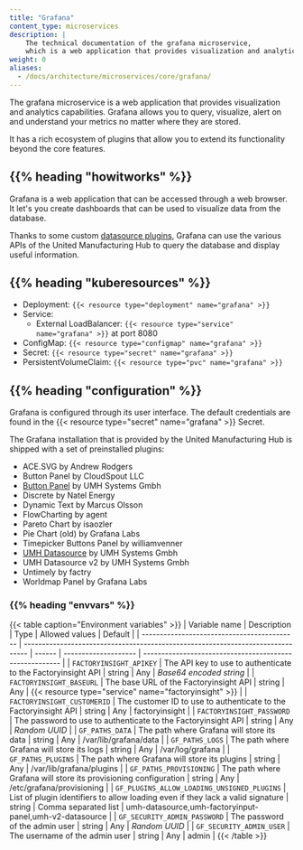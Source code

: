 ```yaml
---
title: "Grafana"
content_type: microservices
description: |
    The technical documentation of the grafana microservice,
    which is a web application that provides visualization and analytics capabilities.
weight: 0
aliases:
  - /docs/architecture/microservices/core/grafana/
---
```


<!-- overview -->

The grafana microservice is a web application that provides visualization and
analytics capabilities. Grafana allows you to query, visualize, alert on and
understand your metrics no matter where they are stored.

It has a rich ecosystem of plugins that allow you to extend its functionality
beyond the core features.

## {{% heading "howitworks" %}}

Grafana is a web application that can be accessed through a web browser. It
let's you create dashboards that can be used to visualize data from the database.

Thanks to some custom [datasource plugins](/docs/architecture/microservices/grafana-plugins/),
Grafana can use the various APIs of the United Manufacturing Hub to query the
database and display useful information.

<!-- body -->

## {{% heading "kuberesources" %}}

- Deployment: `{{< resource type="deployment" name="grafana" >}}`
- Service:
  - External LoadBalancer: `{{< resource type="service" name="grafana" >}}` at
    port 8080
- ConfigMap: `{{< resource type="configmap" name="grafana" >}}`
- Secret: `{{< resource type="secret" name="grafana" >}}`
- PersistentVolumeClaim: `{{< resource type="pvc" name="grafana" >}}`

## {{% heading "configuration" %}}

Grafana is configured through its user interface. The default credentials are
found in the {{< resource type="secret" name="grafana" >}} Secret.

The Grafana installation that is provided by the United Manufacturing Hub is
shipped with a set of preinstalled plugins:

- ACE.SVG by Andrew Rodgers
- Button Panel by CloudSpout LLC
- [Button Panel](/docs/architecture/microservices/grafana-plugins/factoryinput-panel/) by UMH Systems Gmbh
- Discrete by Natel Energy
- Dynamic Text by Marcus Olsson
- FlowCharting by agent
- Pareto Chart by isaozler
- Pie Chart (old) by Grafana Labs
- Timepicker Buttons Panel by williamvenner
- [UMH Datasource](/docs/architecture/microservices/grafana-plugins/umh-datasource) by UMH Systems Gmbh
- UMH Datasource v2 by UMH Systems Gmbh
- Untimely by factry
- Worldmap Panel by Grafana Labs

### {{% heading "envvars" %}}

{{< table caption="Environment variables" >}}
| Variable name                               | Description                                                                     | Type   | Allowed values       | Default                                                 |
| ------------------------------------------- | ------------------------------------------------------------------------------- | ------ | -------------------- | ------------------------------------------------------- |
| `FACTORYINSIGHT_APIKEY`                     | The API key to use to authenticate to the Factoryinsight API                    | string | Any                  | _Base64 encoded string_                                 |
| `FACTORYINSIGHT_BASEURL`                    | The base URL of the Factoryinsight API                                          | string | Any                  | {{< resource type="service" name="factoryinsight" >}}   |
| `FACTORYINSIGHT_CUSTOMERID`                 | The customer ID to use to authenticate to the Factoryinsight API                | string | Any                  | factoryinsight                                          |
| `FACTORYINSIGHT_PASSWORD`                   | The password to use to authenticate to the Factoryinsight API                   | string | Any                  | _Random UUID_                                           |
| `GF_PATHS_DATA`                             | The path where Grafana will store its data                                      | string | Any                  | /var/lib/grafana/data                                   |
| `GF_PATHS_LOGS`                             | The path where Grafana will store its logs                                      | string | Any                  | /var/log/grafana                                        |
| `GF_PATHS_PLUGINS`                          | The path where Grafana will store its plugins                                   | string | Any                  | /var/lib/grafana/plugins                                |
| `GF_PATHS_PROVISIONING`                     | The path where Grafana will store its provisioning configuration                | string | Any                  | /etc/grafana/provisioning                               |
| `GF_PLUGINS_ALLOW_LOADING_UNSIGNED_PLUGINS` | List of plugin identifiers to allow loading even if they lack a valid signature | string | Comma separated list | umh-datasource,umh-factoryinput-panel,umh-v2-datasource |
| `GF_SECURITY_ADMIN_PASSWORD`                | The password of the admin user                                                  | string | Any                  | _Random UUID_                                           |
| `GF_SECURITY_ADMIN_USER`                    | The username of the admin user                                                  | string | Any                  | admin                                                   |
{{< /table >}}
